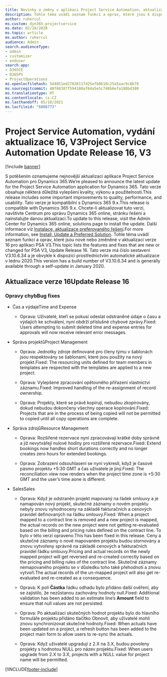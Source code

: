 ```yaml
---
title: Novinky a změny v aplikaci Project Service Automation, aktualizace verze 16, V3
description: Tohle téma uvádí seznam funkcí a oprav, které jsou k dispozici v Project Service Automation, aktualizace verze 16, V3.
author: ruhercul
ms.custom: dyn365-projectservice
ms.date: 02/18/2020
ms.topic: article
ms.author: ruhercul
audience: Admin
search.audienceType:
- admin
- customizer
- enduser
search.app:
- D365CE
- D365PS
- ProjectOperations
ms.openlocfilehash: 5d4851ed27028117d25efb0610c25a5aac9c8b70
ms.sourcegitcommit: 40f68387f594180af64a5e5c748b6efa188bd300
ms.translationtype: HT
ms.contentlocale: cs-CZ
ms.lasthandoff: 05/10/2021
ms.locfileid: "6006773"
---
```

# <a name="project-service-automation-update-release-16-v3"></a><span data-ttu-id="45d11-103">Project Service Automation, vydání aktualizace 16, V3</span><span class="sxs-lookup"><span data-stu-id="45d11-103">Project Service Automation Update Release 16, V3</span></span>

[!include [banner](../includes/psa-now-project-operations.md)]

<span data-ttu-id="45d11-104">S potěšením oznamujeme nejnovější aktualizaci aplikace Project Service Automation pro Dynamics 365.</span><span class="sxs-lookup"><span data-stu-id="45d11-104">We’re pleased to announce the latest update for the Project Service Automation application for Dynamics 365.</span></span> <span data-ttu-id="45d11-105">Tato verze obsahuje některá důležitá vylepšení kvality, výkonu a použitelnosti.</span><span class="sxs-lookup"><span data-stu-id="45d11-105">This release includes some important improvements to quality, performance, and usability.</span></span>  <span data-ttu-id="45d11-106">Tato verze je kompatibilní s Dynamics 365 9.x.</span><span class="sxs-lookup"><span data-stu-id="45d11-106">This release is compatible with Dynamics 365 9.x.</span></span> <span data-ttu-id="45d11-107">Chcete-li aktualizovat tuto verzi, navštivte Centrum pro správu Dynamics 365 online, stránku řešení a nainstalujte danou aktualizaci.</span><span class="sxs-lookup"><span data-stu-id="45d11-107">To update to this release, visit the Admin Center for Dynamics 365 online, solutions page to install the update.</span></span> <span data-ttu-id="45d11-108">Další informace viz [Instalace, aktualizace preferovaného řešení](/dynamics365/project-service/upgrade-psa-home-page).</span><span class="sxs-lookup"><span data-stu-id="45d11-108">For more information, see [Install, Update a Preferred Solution](/dynamics365/project-service/upgrade-psa-home-page).</span></span>
<span data-ttu-id="45d11-109">Tohle téma uvádí seznam funkcí a oprav, které jsou nové nebo změněné v aktualizaci verze 16 pro aplikaci PSA V3.</span><span class="sxs-lookup"><span data-stu-id="45d11-109">This topic lists the features and fixes that are new or changed for PSA V3, Update Release 16.</span></span> <span data-ttu-id="45d11-110">Tato verze má číslo sestavení V3.10.6.34 a je obvykle k dispozici prostřednictvím automatické aktualizace v lednu 2020.</span><span class="sxs-lookup"><span data-stu-id="45d11-110">This version has a build number of V3.10.6.34 and is generally available through a self-update in January 2020.</span></span>


## <a name="update-release-16"></a><span data-ttu-id="45d11-111">Aktualizace verze 16</span><span class="sxs-lookup"><span data-stu-id="45d11-111">Update Release 16</span></span>

### <a name="bug-fixes"></a><span data-ttu-id="45d11-112">Opravy chyb</span><span class="sxs-lookup"><span data-stu-id="45d11-112">Bug fixes</span></span>

-   <span data-ttu-id="45d11-113">Čas a výdaje</span><span class="sxs-lookup"><span data-stu-id="45d11-113">Time and Expense</span></span>

    -   <span data-ttu-id="45d11-114">Oprava: Uživatelé, kteří se pokusí odeslat odstraněné údaje o času a výdajích ke schválení, nyní obdrží příslušné chybové zprávy.</span><span class="sxs-lookup"><span data-stu-id="45d11-114">Fixed: Users attempting to submit deleted time and expense entries for approvals will now receive relevant error messages.</span></span>

-   <span data-ttu-id="45d11-115">Správa projektů</span><span class="sxs-lookup"><span data-stu-id="45d11-115">Project Management</span></span>

    -   <span data-ttu-id="45d11-116">Oprava: Jednotky zdroje definované pro členy týmu v šablonách jsou respektovány se šablonami, které jsou použity na nový projekt.</span><span class="sxs-lookup"><span data-stu-id="45d11-116">Fixed: The resourcing units defined for team members in templates are respected with the templates are applied to a new project.</span></span>

    -   <span data-ttu-id="45d11-117">Oprava: Vylepšené zpracování opětovného přiřazení vlastnictví záznamu.</span><span class="sxs-lookup"><span data-stu-id="45d11-117">Fixed: Improved handling of the re-assignment of record ownership.</span></span>

    -   <span data-ttu-id="45d11-118">Oprava: Projekty, které se právě kopírují, nebudou zkopírovány, dokud nebudou dokončeny všechny operace kopírování.</span><span class="sxs-lookup"><span data-stu-id="45d11-118">Fixed: Projects that are in the process of being copied will not be permitted to copied until all copy operations are complete.</span></span>

-   <span data-ttu-id="45d11-119">Správa zdrojů</span><span class="sxs-lookup"><span data-stu-id="45d11-119">Resource Management</span></span>

    -   <span data-ttu-id="45d11-120">Oprava: Rozšířené rezervace nyní zpracovávají krátké doby správně a již nevytvářejí nulové hodiny pro rozšířené rezervace.</span><span class="sxs-lookup"><span data-stu-id="45d11-120">Fixed: Extend bookings now handles short durations correctly and no longer creates zero hours for extended bookings.</span></span>

    -   <span data-ttu-id="45d11-121">Oprava: Zobrazení odsouhlasení se nyní vykreslí, když je časové pásmo projektu +5:30 GMT a čas uživatele je jiný.</span><span class="sxs-lookup"><span data-stu-id="45d11-121">Fixed: The reconciliation view now renders when the project time zone is +5:30 GMT and the user’s time aone is different.</span></span>

-   <span data-ttu-id="45d11-122">Sales</span><span class="sxs-lookup"><span data-stu-id="45d11-122">Sales</span></span>

    -   <span data-ttu-id="45d11-123">Oprava: Když je odstraněn projekt mapovaný na řádek smlouvy a je namapován nový projekt, skutečné záznamy o novém projektu nebyly znovu vyhodnoceny na základě fakturačních a cenových pravidel definovaných na řádku smlouvy.</span><span class="sxs-lookup"><span data-stu-id="45d11-123">Fixed: When a project mapped to a contract line is removed and a new project is mapped, the actual records on the new project were not getting re-evaluated based on the billing and pricing rules defined on the contract line.</span></span> <span data-ttu-id="45d11-124">To bylo v této verzi opraveno.</span><span class="sxs-lookup"><span data-stu-id="45d11-124">This has been fixed in this release.</span></span> <span data-ttu-id="45d11-125">Ceny a skutečné záznamy o nově mapovaném projektu budou stornovány a znovu vytvořeny správně na základě cenových a fakturačních pravidel řádku smlouvy.</span><span class="sxs-lookup"><span data-stu-id="45d11-125">Pricing and actual records on the newly mapped project will get reversed and re-created correctly based on the pricing and billing rules of the contract line.</span></span> <span data-ttu-id="45d11-126">Skutečné záznamy nemapovaného projektu se v důsledku toho také přehodnotí a znovu vytvoří.</span><span class="sxs-lookup"><span data-stu-id="45d11-126">The actual records of the un-mapped project will also get re-evaluated and re-created as a consequence.</span></span>

    -   <span data-ttu-id="45d11-127">Oprava: K poli **Částka** řádku odhadu bylo přidáno další ověření, aby se zajistilo, že nezůstanou zachovány hodnoty null.</span><span class="sxs-lookup"><span data-stu-id="45d11-127">Fixed: Additional validation has been added to an estimate line’s **Amount** field to ensure that null values are not persisted.</span></span>

    -   <span data-ttu-id="45d11-128">Oprava: Po aktualizaci skutečných hodnot projektu bylo do hlavního formuláře projektu přidáno tlačítko Obnovit, aby uživatelé mohli znovu synchronizovat skutečné hodnoty.</span><span class="sxs-lookup"><span data-stu-id="45d11-128">Fixed: When actuals have been updated on a project, a refresh button has been added to the project main form to allow users to re-sync the actuals.</span></span>

    -   <span data-ttu-id="45d11-129">Oprava: Když uživatelé upgradují z 2.X na 3.X, budou povoleny projekty s hodnotou NULL pro název projektu.</span><span class="sxs-lookup"><span data-stu-id="45d11-129">Fixed: When users upgrade from 2.X to 3.X, projects with a NULL value for project name will be permitted.</span></span>



[!INCLUDE[footer-include](../includes/footer-banner.md)]